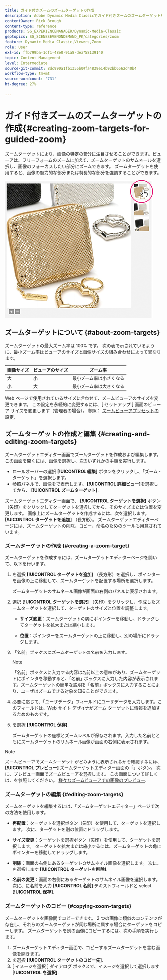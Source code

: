 ```yaml
---
title: ガイド付きズームのズームターゲットの作成
description: Adobe Dynamic Media Classicでガイド付きズームのズームターゲットを作成する方法を説明します。
contentOwner: Rick Brough
content-type: reference
products: SG_EXPERIENCEMANAGER/Dynamic-Media-Classic
geptopics: SG_SCENESEVENONDEMAND_PK/categories/zoom
feature: Dynamic Media Classic,Viewers,Zoom
role: User
exl-id: ffb799ba-1cf1-48e0-91a8-dea758139140
topic: Content Management
level: Intermediate
source-git-commit: 8dc990a1fb1355b00fa4839e14b92bb6562d40b4
workflow-type: tm+mt
source-wordcount: '731'
ht-degree: 27%

---
```


# ガイド付きズームのズームターゲットの作成{#creating-zoom-targets-for-guided-zoom}

ズームターゲットにより、画像の特定の部分に注目させることができます。ビューアは、フリーフォームのズームに加えて、ズームターゲットのサムネールを選択し、画像のフォーカスしたい部分にズームできます。 ズームターゲットを使用すると、画像の魅力的な部分または特長的な部分を強調することができます。

![ガイド付きズームのズームターゲットの作成](/help/using/assets/zo_guided_zoom.png)

## ズームターゲットについて {#about-zoom-targets}

ズームターゲットの最大ズーム率は 100% です。 次の表で示されているように、最小ズーム率はビューアのサイズと画像サイズの組み合わせによって異なります。

| 画像サイズ | ビューアのサイズ | ズーム率 |
| --- | --- | --- |
| 大 | 小 | 最小ズーム率は小さくなる |
| 小 | 大 | 最小ズーム率は大きくなる |

Web ページで使用されているサイズに合わせて、ズームビューアのサイズを変更できます。 この設定を永続的に変更するには、[ セットアップ ] 画面のビューア サイズを変更します（管理者の場合）。 参照： [ズームビューアプリセットの設定](setting-zoom-viewer-presets.md#setting_up_zoom_viewer_presets).

## ズームターゲットの作成と編集 {#creating-and-editing-zoom-targets}

ズームターゲットエディター画面でズームターゲットを作成および編集します。 この画面を開くには、画像を選択し、次のいずれかの手順を実行します。

* ロールオーバーの選択 **[!UICONTROL 編集]** ボタンをクリックし、「ズーム・ターゲット」を選択します。
* 参照パネルで、画像をで表示します。 **[!UICONTROL 詳細ビュー]**&#x200B;を選択してから、 **[!UICONTROL ズームターゲット]**.

ズームターゲットエディター画面で、 **[!UICONTROL ターゲットを選択]** ボタン（矢印）をクリックしてターゲットを選択してから、そのサイズまたは位置を変更します。 画像上にズームターゲットを作成するには、次を選択します。 **[!UICONTROL ターゲットを追加]** （長方形）。 ズームターゲットエディターページには、ズームターゲットの削除、コピー、命名のためのツールも用意されています。

### ズームターゲットの作成 {#creating-a-zoom-target}

ズームターゲットを作成するには、ズームターゲットエディターページを開いて、以下を行います。

1. を選択 **[!UICONTROL ターゲットを追加]** （長方形）を選択し、ポインターを画像の上に移動して、ズームターゲットを配置する場所を選択します。

   ズームターゲットのサムネール画像が画面の右側のパネルに表示されます。

1. 選択 **[!UICONTROL ターゲットを選択]** （矢印）をクリックし、作成したズームターゲットを選択して、ターゲットのサイズと位置を調整します。

   * **サイズ変更**：ズームターゲットの隅にポインターを移動し、ドラッグしてターゲットを拡大または縮小します。

   * **位置**：ポインターをズームターゲットの上に移動し、別の場所にドラッグします。

1. 「名前」ボックスにズームターゲットの名前を入力します。

   >[!NOTE]
   >
   >「名前」ボックスに入力する内容は名前以上の意味があり、ズームターゲットにポインタを移動すると、「名前」ボックスに入力した内容が表示されます。ズームターゲットの簡単な説明を「名前」ボックスに入力することにより、ユーザはズームできる対象を知ることができます。

1. 必要に応じて、「ユーザデータ」フィールドにユーザデータを入力します。このフィールドは、Web サイト デザイナがズーム ターゲットに情報を追加するためのものです。
1. を選択 **[!UICONTROL 保存]**.

   ズームターゲットの座標とズームレベルが保存されます。入力した名前とともにズームターゲットのサムネール画像が画面の右側に表示されます。

>[!NOTE]
>
>ズームビューアでズームターゲットがどのように表示されるかを確認するには、 **[!UICONTROL プレビュー]** ズームターゲットエディター画面の「」ボタン。 次に、プレビュー画面でズームビューアを選択します。 この画面について詳しくは、を参照してください。 [様々なズームビューアでの画像のプレビュー](previewing-image-assets-different-zoom.md#previewing_image_assets_with_different_zoom_viewers).

### ズームターゲットの編集 {#editing-zoom-targets}

ズームターゲットを編集するには、「ズームターゲットエディター」ページで次の方法を使用します。

* **再配置**：ターゲットを選択ボタン（矢印）を使用して、ターゲットを選択します。 次に、ターゲットを別の位置にドラッグします。

* **サイズ変更**：ターゲットを選択ボタン（矢印）を使用して、ターゲットを選択します。 ターゲットを拡大または縮小するには、ズームターゲットの角にポインターを移動してドラッグします。

* **削除**：画面の右側にあるターゲットのサムネイル画像を選択します。 次に、を選択します **[!UICONTROL ターゲットを削除]**.

* **名前の変更**：画面の右側にあるターゲットのサムネイル画像を選択します。 次に、に名前を入力 **[!UICONTROL 名前]** テキストフィールドと select **[!UICONTROL 保存]**.

### ズームターゲットのコピー {#copying-zoom-targets}

ズームターゲットを画像間でコピーできます。 2 つの画像に類似のコンテンツが存在し、それらのズームターゲットが同じ場所に属する場合にターゲットをコピーします。 ズームターゲットを別の画像にコピーするには、次の手順を実行します。

1. ズームターゲットエディター画面で、コピーするズームターゲットを含む画像を開きます。
1. を選択 **[!UICONTROL ターゲットのコピー先]**.
1. [ イメージを選択 ] ダイアログ ボックスで、イメージを選択して選択します **[!UICONTROL を選択]**.
